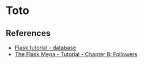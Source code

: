 # Toto

## References
* [Flask tutorial - database](https://flask.palletsprojects.com/en/1.1.x/tutorial/database/)
* [The Flask Mega - Tutorial - Chapter 8: Followers](https://blog.miguelgrinberg.com/post/the-flask-mega-tutorial-part-viii-followers)

